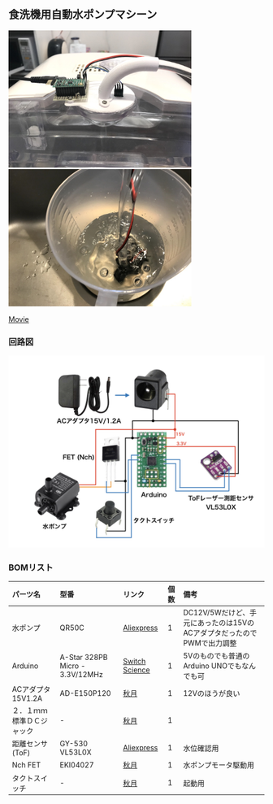 ## 食洗機用自動水ポンプマシーン

<a href="https://github.com/stem-dad/washdisher-water-pump/blob/master/docs/device.jpg?raw=true"><img src="https://github.com/stem-dad/washdisher-water-pump/blob/master/docs/device.jpg?raw=true" width="360"></a>
<a href="https://github.com/stem-dad/washdisher-water-pump/blob/master/docs/pump.jpg?raw=true"><img src="https://github.com/stem-dad/washdisher-water-pump/blob/master/docs/pump.jpg?raw=true" width="360"></a>

<a href="https://photos.app.goo.gl/CMXhv62AGuqyXGTGA">Movie</a>

### 回路図

![](https://github.com/stem-dad/washdisher-water-pump/blob/master/docs/circuit.jpg?raw=true)

### BOMリスト

| パーツ名    | 型番         | リンク       | 個数         | 備考         |
|:-----------|:------------|:------------|:------------|:------------|
|水ポンプ     | QR50C       |[Aliexpress](https://www.aliexpress.com/item/Decdeal-Ultra-quiet-Mini-Brushless-DC-USB-Water-Pump-5-12V-5-10W-250-400L-H/32956107528.html?channel=twinner)|1|DC12V/5Wだけど、手元にあったのは15VのACアダプタだったのでPWMで出力調整|
|Arduino|A-Star 328PB Micro - 3.3V/12MHz|[Switch Science](https://www.switch-science.com/catalog/3713/)|1|5Vのものでも普通のArduino UNOでもなんでも可|
|ACアダプタ15V1.2A|AD-E150P120|[秋月](http://akizukidenshi.com/catalog/g/gM-08306/)|1|12Vのほうが良い|
|２．１ｍｍ標準ＤＣジャック|-|[秋月](http://akizukidenshi.com/catalog/g/gC-09408/)|1||
|距離センサ(ToF) |GY-530 VL53L0X|[Aliexpress](https://www.aliexpress.com/item/GY-530-VL53L0X-World-smallest-Time-o-f-Flight-ToF-laser-ranging-sensor/32738458924.html)|1|水位確認用|
|Nch FET| EKI04027|[秋月](http://akizukidenshi.com/catalog/g/gI-08452/)|1|水ポンプモータ駆動用|
|タクトスイッチ|-|[秋月](http://akizukidenshi.com/catalog/g/gP-03647/)|1|起動用|